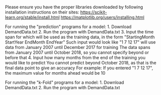 Please ensure you have the proper libraries downloaded by following installation instructions on their sites:
    https://scikit-learn.org/stable/install.html
    https://matplotlib.org/users/installing.html
    
For running the "prediction" programs for a model:
    1. Download DemandData.txt
    2. Run the program with DemandData.txt
    3. Input the time span for which will be used as the training data, in the form "StartingMonth StartYear EndMonth EndYear"
        Such input would look like "1 7 12 17" will use data from January 2007 until December 2017 for training
        The data spans from January 2007 until October 2018, so you cannot specify beyond or before that
    4. Input how many months from the end of the training you would like to predict
        You cannot predict beyond October 2018, as that is the final data point to give an accuracy
        For example: If you entered "1 7 12 17", the maximum value for months ahead would be 10
        
For running the "k-Fold" programs for a model:
    1. Download DemandData.txt
    2. Run the program with DemandData.txt
        